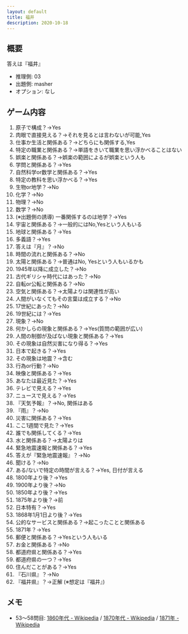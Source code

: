 ```yaml
---
layout: default
title: 福井
description: 2020-10-18
---
```


## 概要

答えは『福井』

- 推理側: 03
- 出題側: masher
- オプション: なし

## ゲーム内容

1. 原子で構成？→Yes
2. 肉眼で直接見える？→それを見るとは言わないが可能,Yes
3. 仕事か生活と関係ある？→どちらにも関係する,Yes
4. 特定の職業と関係ある？→単語をきいて職業を思い浮かべることはない
5. 娯楽と関係ある？→娯楽の範囲によるが娯楽という人も
6. 学問と関係ある？→Yes
7. 自然科学or数学と関係ある？→Yes
8. 特定の教科を思い浮かべる？→Yes
9. 生物or地学？→No
10. 化学？→No
11. 物理？→No
12. 数学？→No
13. (※出題側の誘導) 一番関係するのは地学？→Yes
14. 宇宙と関係ある？→一般的にはNo,Yesという人もいる
15. 地球と関係ある？→Yes
16. 多義語？→Yes
17. 答えは『月』？→No
18. 時間の流れと関係ある？→No
19. 太陽と関係ある？→普通はNo, Yesという人もいるかも
20. 1945年以降に成立した？→No
21. 古代ギリシャ時代にはあった？→No
22. 自転or公転と関係ある？→No
23. 空気と関係ある？→太陽よりは関連性が高い
24. 人間がいなくてもその言葉は成立する？→No
25. 17世紀にあった？→No
26. 19世紀には？→Yes
27. 現象？→No
28. 何かしらの現象と関係ある？→Yes(質問の範囲が広い)
29. 人間の制御が及ばない現象と関係ある？→Yes
30. その現象は自然災害になり得る？→Yes
31. 日本で起きる？→Yes
32. その現象は地震？→含む
33. 行為or行動？→No
34. 映像と関係ある？→Yes
35. あなたは最近見た？→Yes
36. テレビで見える？→Yes
37. ニュースで見える？→Yes
38. 『天気予報』？→No, 関係はある
39. 『雨』？→No
40. 災害に関係ある？→Yes
41. ここ1週間で見た？→Yes
42. 誰でも関係してくる？→Yes
43. 水と関係ある？→太陽よりは
44. 緊急地震速報と関係ある？→Yes
45. 答えが『緊急地震速報』？→No
46. 聞ける？→No
47. ある/ないで特定の時間が言える？→Yes, 日付が言える
48. 1800年より後？→Yes
49. 1900年より後？→No
50. 1850年より後？→Yes
51. 1875年より後？→前
52. 日本特有？→Yes
53. 1868年1月1日より後？→Yes
54. 公的なサービスと関係ある？→起こったことと関係ある
55. 1871年？→Yes
56. 郵便と関係ある？→Yesという人もいる
57. お金と関係ある？→No
58. 都道府県と関係ある？→Yes
59. 都道府県の一つ？→Yes
60. 住んだことがある？→Yes
61. 『石川県』？→No
62. 『福井県』？→正解 (※想定は『福井』)

## メモ

- 53～58問目: [1860年代 - Wikipedia](https://ja.wikipedia.org/wiki/1860%E5%B9%B4%E4%BB%A3) / [1870年代 - Wikipedia](https://ja.wikipedia.org/wiki/1870%E5%B9%B4%E4%BB%A3) / [1871年 - Wikipedia](https://ja.wikipedia.org/wiki/1871%E5%B9%B4)
